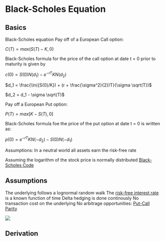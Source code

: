 # Black-Scholes Equation
## Basics

Black-Scholes equation
Pay off of a European Call option:

$C(T) = max(S(T) - K , 0)$

Black-Scholes formula for the price of the call option at date t = 0 prior to maturity is given by

$c(0) = S(0)N(d_1) − e^{−rT}KN(d_2)$

$d_1 = \frac{\ln({S(0)/K}) + (r + \frac{\sigma^2}{2})T}{\sigma \sqrt(T)}$   

$d_2 =  d_1 - \sigma \sqrt(T)$   

Pay off a European Put option: 

$P(T) = max[K − S(T), 0]$

Black-Scholes formula foe the price of the put option at date t = 0 is written as:

$p(0) = e^{−rT}KN(-d_2) -  S(0)N(-d_1)$

Assumptions: 
In a neutral world all assets earn the risk-free rate

Assuming the logarithm of the stock price is normally distributed
[Black-Scholes Code](black_schole_model.py)


## Assumptions
The underlying follows a lognormal random walk
The [risk-free interest rate](Risk-free%20interest%20rate.md) is a known function of time
Delta hedging is done continously
No transaction cost on the underlying
No arbitrage opportunities: [Put-Call Parity](Put-Call%20Parity.md)

![](Pasted%20image%2020231017165117.png)

## Derivation

